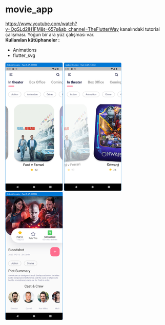 # movie_app

https://www.youtube.com/watch?v=OgSLd2lH1FM&t=657s&ab_channel=TheFlutterWay kanalındaki tutorial çalışması.
Yoğun bir ara yüz çalışması var.
<BR>
**Kullanılan kütüphaneler :**
<BR>
- Animations<BR>
- flutter_svg<BR>

<img src="https://github.com/VedatBiner/flutter-codes/blob/master/movie_app/screen_shots/img-01.png" height="400em"/>
<img src="https://github.com/VedatBiner/flutter-codes/blob/master/movie_app/screen_shots/img-02.png" height="400em"/>
<img src="https://github.com/VedatBiner/flutter-codes/blob/master/movie_app/screen_shots/img-03.png" height="400em"/>


